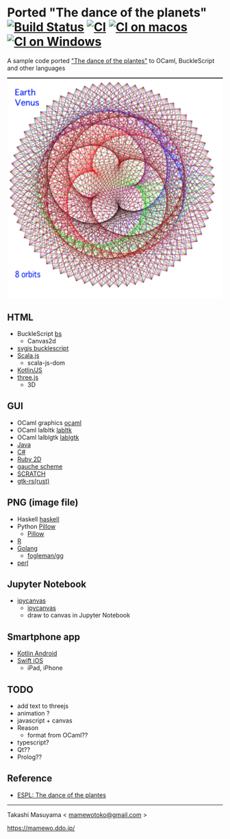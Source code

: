 # Ported "The dance of the planets" [![Build Status](https://travis-ci.org/mamewotoko/dance_of_the_planets.svg?branch=master)](https://travis-ci.org/mamewotoko/dance_of_the_planets) [![CI](https://github.com/mamewotoko/dance_of_the_planets/actions/workflows/build.yml/badge.svg)](https://github.com/mamewotoko/dance_of_the_planets/actions/workflows/build.yml) [![CI on macos](https://github.com/mamewotoko/dance_of_the_planets/actions/workflows/build_mac.yml/badge.svg)](https://github.com/mamewotoko/dance_of_the_planets/actions/workflows/build_mac.yml) [![CI on Windows](https://github.com/mamewotoko/dance_of_the_planets/actions/workflows/build_win.yml/badge.svg)](https://github.com/mamewotoko/dance_of_the_planets/actions/workflows/build_win.yml)

A sample code ported ["The dance of the plantes"](https://web.archive.org/web/20140122124421/http:/ensign.editme.com/t43dances) to OCaml, BuckleScript and other languages

![earth venus](./bs/img/earth_venus.png)

## HTML

* BuckleScript [bs](./bs)
    * Canvas2d
* [svgjs bucklescript](https://github.com/mamewotoko/bs-svgjs)
* [Scala.js](./scalajs)
    * scala-js-dom
* [Kotlin/JS](./kotlinjs)
* [three.js](./threejs)
    * 3D

## GUI

* OCaml graphics [ocaml](./ocaml)
* OCaml lalbltk [labltk](./labltk)
* OCaml lalblgtk [lablgtk](./lablgtk)
* [Java](./java)
* [C#](./csharp)
* [Ruby 2D](./ruby2d)
* [gauche scheme](./gauche-scheme)
* [SCRATCH](./scratch)
* [gtk-rs(rust)](./rust)

## PNG (image file)

* Haskell [haskell](./haskell)
* Python [Pillow](./python)
    * [Pillow](https://pillow.readthedocs.io/en/stable/)
* [R](./r)
* [Golang](./golang)
    * [fogleman/gg](https://github.com/fogleman/gg)
* [perl](./perl)

## Jupyter Notebook

* [ipycanvas](./ipycanvas)
    * [ipycanvas](https://github.com/martinRenou/ipycanvas)
    * draw to canvas in Jupyter Notebook

## Smartphone app

* [Kotlin Android](./kotlin_android)
* [Swift iOS](./ios_swift)
    * iPad, iPhone

## TODO

* add text to threejs
* animation ?
* javascript + canvas
* Reason
    * format from OCaml??
* typescript?
* Qt??
* Prolog??

Reference
--------------
* [ESPL: The dance of the plantes](https://web.archive.org/web/20140122124421/http:/ensign.editme.com/t43dances)

----
Takashi Masuyama < mamewotoko@gmail.com >

https://mamewo.ddo.jp/
